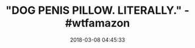 ---
title: '"DOG PENIS PILLOW. LITERALLY." - #wtfamazon'
name: '"Dog Penis" Word Pillow (Black)'
date: '2018-03-08 04:45:33'
buy_now: >-
  https://www.amazon.com/Dog-Penis-Word-Pillow-Black/dp/B0124Y2HW8?psc=1&SubscriptionId=AKIAIA5RBQIWQVTCUEUQ&tag=coldcutdeals-20&linkCode=xm2&camp=2025&creative=165953&creativeASIN=B0124Y2HW8
description_markdown: |+
  "Dog Penis" Word Pillow (Black)

    - Dog Penis on a pillow, it makes a great gift.

    - Helvetica! We love it, you love it. It lends a modern, contemporary feel to almost anything, including this lovely Dog Penis word pillow. The subtitle and character count are printed on a delightful solid black background.

    - Made in North Carolina, USA

    - Defined as "It's a dog penis."

    - 16 inches by 16 inches

tweet_id_str: '971607831978930176'
price: ''
you_save: ''
asin: B0124Y2HW8
image: 'https://images-na.ssl-images-amazon.com/images/I/51PV2VmjvSL.jpg'

---